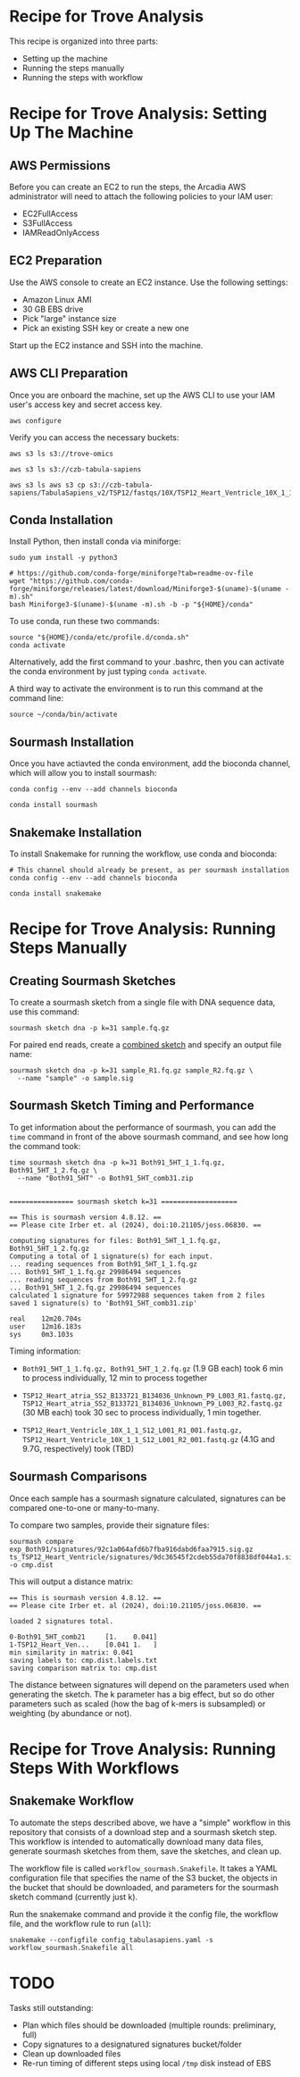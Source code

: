 # Recipe for Trove Analysis

This recipe is organized into three parts:

* Setting up the machine
* Running the steps manually
* Running the steps with workflow

# Recipe for Trove Analysis: Setting Up The Machine

## AWS Permissions

Before you can create an EC2 to run the steps, the Arcadia AWS administrator will need to attach the following policies to your IAM user:

* EC2FullAccess
* S3FullAccess
* IAMReadOnlyAccess

## EC2 Preparation

Use the AWS console to create an EC2 instance. Use the following settings:

* Amazon Linux AMI
* 30 GB EBS drive
* Pick "large" instance size
* Pick an existing SSH key or create a new one

Start up the EC2 instance and SSH into the machine.

## AWS CLI Preparation

Once you are onboard the machine, set up the AWS CLI to use your IAM user's access key and secret access key.

```
aws configure
```

Verify you can access the necessary buckets:

```
aws s3 ls s3://trove-omics

aws s3 ls s3://czb-tabula-sapiens

aws s3 ls aws s3 cp s3://czb-tabula-sapiens/TabulaSapiens_v2/TSP12/fastqs/10X/TSP12_Heart_Ventricle_10X_1_1/TSP12_Heart_Ventricle_10X_1_1_S12_L001_R1_001.fastq.gz
```

## Conda Installation

Install Python, then install conda via miniforge:

```
sudo yum install -y python3

# https://github.com/conda-forge/miniforge?tab=readme-ov-file
wget "https://github.com/conda-forge/miniforge/releases/latest/download/Miniforge3-$(uname)-$(uname -m).sh"
bash Miniforge3-$(uname)-$(uname -m).sh -b -p "${HOME}/conda"
```

To use conda, run these two commands:

```
source "${HOME}/conda/etc/profile.d/conda.sh"
conda activate
```

Alternatively, add the first command to your .bashrc, then you can activate the conda environment by just typing `conda activate`.

A third way to activate the environment is to run this command at the command line:

```
source ~/conda/bin/activate
```

## Sourmash Installation

Once you have actiavted the conda environment, add the bioconda channel, which will allow you to install sourmash:

```
conda config --env --add channels bioconda

conda install sourmash
```

## Snakemake Installation

To install Snakemake for running the workflow, use conda and bioconda:

```
# This channel should already be present, as per sourmash installation
conda config --env --add channels bioconda

conda install snakemake
```

# Recipe for Trove Analysis: Running Steps Manually

## Creating Sourmash Sketches

To create a sourmash sketch from a single file with DNA sequence data, use this command:

```
sourmash sketch dna -p k=31 sample.fq.gz
```

For paired end reads, create a [combined sketch](https://sourmash.readthedocs.io/en/latest/sourmash-sketch.html#building-a-combined-sketch-from-two-or-more-files) and specify an output file name:

```
sourmash sketch dna -p k=31 sample_R1.fq.gz sample_R2.fq.gz \
  --name "sample" -o sample.sig
```

## Sourmash Sketch Timing and Performance

To get information about the performance of sourmash, you can add the `time` command in front of the above sourmash command, and see how long the command took:

```
time sourmash sketch dna -p k=31 Both91_5HT_1_1.fq.gz, Both91_5HT_1_2.fq.gz \
  --name "Both91_5HT" -o Both91_5HT_comb31.zip


================ sourmash sketch k=31 ===================

== This is sourmash version 4.8.12. ==
== Please cite Irber et. al (2024), doi:10.21105/joss.06830. ==

computing signatures for files: Both91_5HT_1_1.fq.gz, Both91_5HT_1_2.fq.gz
Computing a total of 1 signature(s) for each input.
... reading sequences from Both91_5HT_1_1.fq.gz
... Both91_5HT_1_1.fq.gz 29986494 sequences
... reading sequences from Both91_5HT_1_2.fq.gz
... Both91_5HT_1_2.fq.gz 29986494 sequences
calculated 1 signature for 59972988 sequences taken from 2 files
saved 1 signature(s) to 'Both91_5HT_comb31.zip'

real    12m20.704s
user    12m16.183s
sys     0m3.103s
```

Timing information:

* `Both91_5HT_1_1.fq.gz, Both91_5HT_1_2.fq.gz` (1.9 GB each) took 6 min to process individually, 12 min to process together

* `TSP12_Heart_atria_SS2_B133721_B134036_Unknown_P9_L003_R1.fastq.gz, TSP12_Heart_atria_SS2_B133721_B134036_Unknown_P9_L003_R2.fastq.gz` (30 MB each) took 30 sec to process individually, 1 min together.

* `TSP12_Heart_Ventricle_10X_1_1_S12_L001_R1_001.fastq.gz, TSP12_Heart_Ventricle_10X_1_1_S12_L001_R2_001.fastq.gz` (4.1G and 9.7G, respectively) took (TBD)

## Sourmash Comparisons

Once each sample has a sourmash signature calculated, signatures can be compared one-to-one or many-to-many.

To compare two samples, provide their signature files:

```
sourmash compare exp_Both91/signatures/92c1a064afd6b7fba916dabd6faa7915.sig.gz ts_TSP12_Heart_Ventricle/signatures/9dc36545f2cdeb55da70f8838df044a1.sig.gz -o cmp.dist
```

This will output a distance matrix:

```
== This is sourmash version 4.8.12. ==
== Please cite Irber et. al (2024), doi:10.21105/joss.06830. ==

loaded 2 signatures total.

0-Both91_5HT_comb21 	[1.    0.041]
1-TSP12_Heart_Ven...	[0.041 1.   ]
min similarity in matrix: 0.041
saving labels to: cmp.dist.labels.txt
saving comparison matrix to: cmp.dist
```

The distance between signatures will depend on the parameters used when generating the sketch. The k parameter has a big effect, but so do other parameters such as scaled (how the bag of k-mers is subsampled) or weighting (by abundance or not).

# Recipe for Trove Analysis: Running Steps With Workflows

## Snakemake Workflow

To automate the steps described above, we have a "simple" workflow in this repository that consists of a download step and a sourmash sketch step. This workflow is intended to automatically download many data files, generate sourmash sketches from them, save the sketches, and clean up.

The workflow file is called `workflow_sourmash.Snakefile`. It takes a YAML configuration file that specifies the name of the S3 bucket, the objects in the bucket that should be downloaded, and parameters for the sourmash sketch command (currently just k).

Run the snakemake command and provide it the config file, the workflow file, and the workflow rule to run (`all`):

```
snakemake --configfile config_tabulasapiens.yaml -s workflow_sourmash.Snakefile all
```

# TODO

Tasks still outstanding:

* Plan which files should be downloaded (multiple rounds: preliminary, full)
* Copy signatures to a designatured signatures bucket/folder
* Clean up downloaded files
* Re-run timing of different steps using local `/tmp` disk instead of EBS




